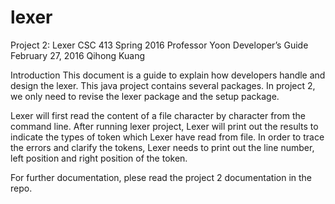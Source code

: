 # lexer
Project 2: Lexer
CSC 413 Spring 2016 Professor Yoon
Developer’s Guide
February 27, 2016
Qihong Kuang

Introduction
This document is a guide to explain how developers handle and design the lexer. This java
project contains several packages. In project 2, we only need to revise the lexer package and the
setup package.

Lexer will first read the content of a file character by character from the command line. After
running lexer project, Lexer will print out the results to indicate the types of token which Lexer
have read from file. In order to trace the errors and clarify the tokens, Lexer needs to print out
the line number, left position and right position of the token.

For further documentation, plese read the project 2 documentation in the repo.
